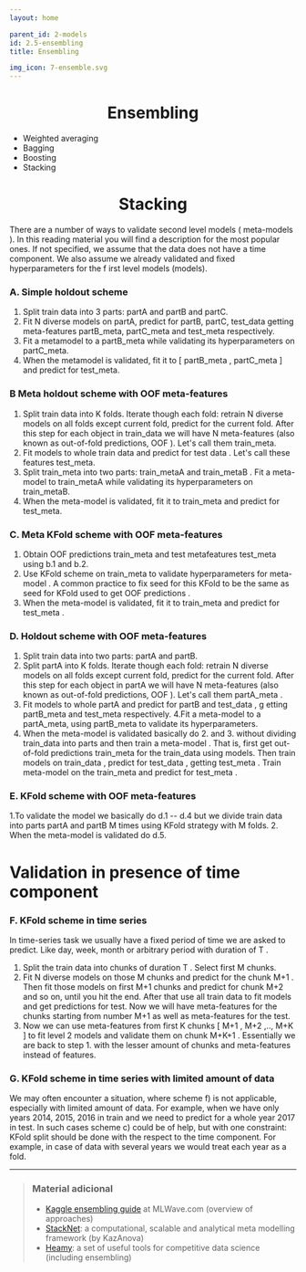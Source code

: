 ```yaml
---
layout: home

parent_id: 2-models
id: 2.5-ensembling
title: Ensembling

img_icon: 7-ensemble.svg
---
```


<h1 align="center">Ensembling</h1>

- Weighted averaging
- Bagging
- Boosting
- Stacking

<h1 align="center">Stacking</h1>

There are a number of ways to validate second level models ( meta-models ). In this reading material you will find a description for the most popular ones. If not specified, we assume that the data does not have a time component. We also assume we already validated and fixed hyperparameters for the f irst level models (models).

### A. Simple holdout scheme

1. Split train data into 3 parts: partA and partB and partC.
2. Fit N diverse models on partA, predict for partB, partC, test_data getting meta-features partB_meta, partC_meta and test_meta respectively.
3. Fit a metamodel to a partB_meta while validating its hyperparameters on partC_meta.
4. When the metamodel is validated, fit it to [ partB_meta , partC_meta ] and predict for test_meta.

### B Meta holdout scheme with OOF meta-features

1. Split train data into K folds. Iterate though each fold: retrain N diverse models on all folds except current fold, predict for the current fold. After this step for each object in train_data we will have N meta-features (also known as out-of-fold predictions, OOF ). Let's call them train_meta.
2. Fit models to whole train data and predict for test data . Let's call these features test_meta.
3. Split train_meta into two parts: train_metaA and train_metaB . Fit a meta-model to train_metaA while validating its hyperparameters on train_metaB.
4. When the meta-model is validated, fit it to train_meta and predict for test_meta.


### C. Meta KFold scheme with OOF meta-features

1. Obtain OOF predictions train_meta and test metafeatures test_meta using b.1 and b.2.
2. Use KFold scheme on train_meta to validate hyperparameters for meta-model . A common practice to fix seed for this KFold to be the same as seed for KFold used to get OOF predictions .
3. When the meta-model is validated, fit it to train_meta and predict for test_meta .

### D. Holdout scheme with OOF meta-features

1. Split train data into two parts: partA and partB.
2. Split partA into K folds. Iterate though each fold: retrain N diverse models on all folds except current fold, predict for the current fold. After this step for each object in partA we will have N meta-features (also known as out-of-fold predictions, OOF ). Let's call them partA_meta .
3. Fit models to whole partA and predict for partB and test_data , g etting partB_meta and test_meta respectively.
4.Fit a meta-model to a partA_meta, using partB_meta to validate its hyperparameters.
5. When the meta-model is validated basically do 2. and 3. without dividing train_data into parts and then train a meta-model . That is, first get out-of-fold predictions train_meta for the train_data using models. Then train models on train_data , predict for test_data , getting test_meta . Train meta-model on the train_meta and predict for test_meta .

### E. KFold scheme with OOF meta-features

1.To validate the model we basically do d.1 -- d.4 but we divide train data into parts partA and partB M times using KFold strategy with M folds.
2. When the meta-model is validated do d.5.


# Validation in presence of time component

### F. KFold scheme in time series

In time-series task we usually have a fixed period of time we are asked to predict. Like day, week, month or arbitrary period with duration of T .

1. Split the train data into chunks of duration T . Select first M chunks.
2. Fit N diverse models on those M chunks and predict for the chunk M+1 . Then fit those models on first M+1 chunks and predict for chunk M+2 and so on, until you hit the end. After that use all train data to fit models and get predictions for test. Now we will have meta-features for the chunks starting from number M+1 as well as meta-features for the test.
3. Now we can use meta-features from first K chunks [ M+1 , M+2 ,.., M+K ] to fit level 2 models and validate them on chunk M+K+1 . Essentially we are back to step 1. with the lesser amount of chunks and meta-features instead of features.

### G. KFold scheme in time series with limited amount of data

We may often encounter a situation, where scheme f) is not applicable, especially with limited amount of data. For example, when we have only years 2014, 2015, 2016 in train and we need to predict for a whole year 2017 in test. In such cases scheme c) could be of help, but with one constraint: KFold split should be done with the respect to the time component. For example, in case of data with several years we would treat each year as a fold.


---

> ### Material adicional
> - [Kaggle ensembling guide](https://mlwave.com/kaggle-ensembling-guide) at MLWave.com (overview of approaches)
> - [StackNet](https://github.com/kaz-Anova/StackNet): a computational, scalable and analytical meta modelling framework (by KazAnova)
> - [Heamy](https://github.com/rushter/heamy): a set of useful tools for competitive data science (including ensembling)

